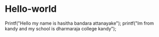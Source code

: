 # Hello-world
Printf("Hello my name is hasitha bandara attanayake");
printf("Im from kandy and my school is dharmaraja college kandy");
